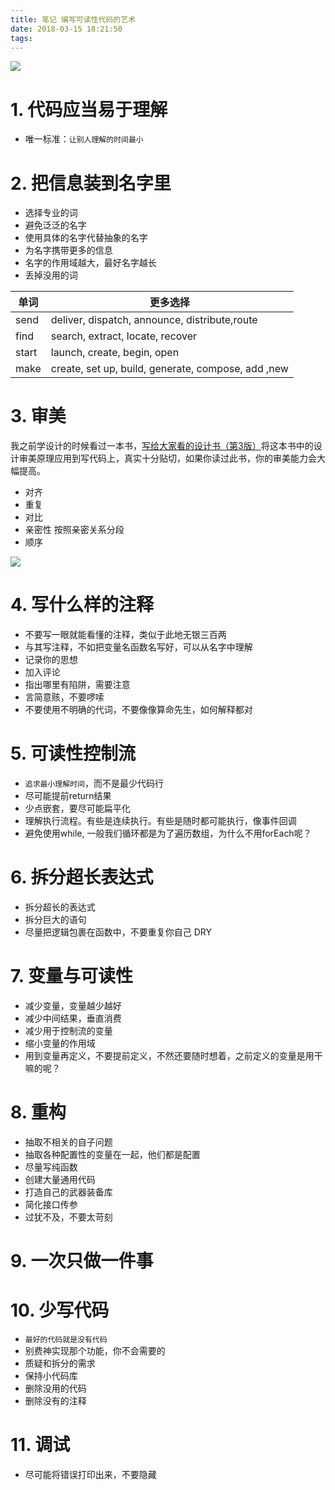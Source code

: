 ```yaml
---
title: 笔记 编写可读性代码的艺术
date: 2018-03-15 18:21:50
tags:
---
```


![](http://p3alsaatj.bkt.clouddn.com/20180315182640_4hEdE7_.jpeg)

# 1. 代码应当易于理解
- 唯一标准：`让别人理解的时间最小`

# 2. 把信息装到名字里
- 选择专业的词
- 避免泛泛的名字
- 使用具体的名字代替抽象的名字
- 为名字携带更多的信息
- 名字的作用域越大，最好名字越长
- 丢掉没用的词

单词 |	更多选择
--- | ---
send | deliver, dispatch, announce, distribute,route
find | search, extract, locate, recover
start | launch, create, begin, open
make | create, set up, build, generate, compose, add ,new 

# 3. 审美

我之前学设计的时候看过一本书，[写给大家看的设计书（第3版）](https://book.douban.com/subject/3323633/)将这本书中的设计审美原理应用到写代码上，真实十分贴切，如果你读过此书，你的审美能力会大幅提高。

- 对齐
- 重复
- 对比
- 亲密性 按照亲密关系分段
- 顺序

![](http://p3alsaatj.bkt.clouddn.com/20180315182604_54Imyu_.jpeg)

# 4. 写什么样的注释
- 不要写一眼就能看懂的注释，类似于此地无银三百两
- 与其写注释，不如把变量名函数名写好，可以从名字中理解
- 记录你的思想
- 加入评论
- 指出哪里有陷阱，需要注意
- 言简意赅，不要啰嗦
- 不要使用不明确的代词，不要像像算命先生，如何解释都对


# 5. 可读性控制流
- `追求最小理解时间`，而不是最少代码行
- 尽可能提前return结果
- 少点嵌套，要尽可能扁平化
- 理解执行流程。有些是连续执行。有些是随时都可能执行，像事件回调
- 避免使用while, 一般我们循环都是为了遍历数组，为什么不用forEach呢？


# 6. 拆分超长表达式
- 拆分超长的表达式
- 拆分巨大的语句
- 尽量把逻辑包裹在函数中，不要重复你自己 DRY

# 7. 变量与可读性
- 减少变量，变量越少越好
- 减少中间结果，垂直消费
- 减少用于控制流的变量
- 缩小变量的作用域
- 用到变量再定义，不要提前定义，不然还要随时想着，之前定义的变量是用干嘛的呢？

# 8. 重构
- 抽取不相关的自子问题
- 抽取各种配置性的变量在一起，他们都是配置
- 尽量写纯函数
- 创建大量通用代码
- 打造自己的武器装备库
- 简化接口传参
- 过犹不及，不要太苛刻

# 9. 一次只做一件事

# 10. 少写代码
- `最好的代码就是没有代码`
- 别费神实现那个功能，你不会需要的
- 质疑和拆分的需求
- 保持小代码库
- 删除没用的代码
- 删除没有的注释

# 11. 调试
- 尽可能将错误打印出来，不要隐藏









